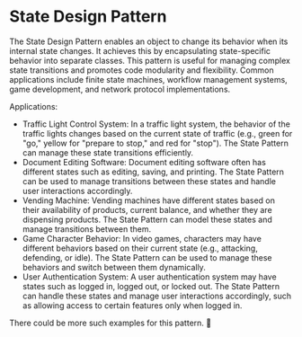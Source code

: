# State Design Pattern

The State Design Pattern enables an object to change its behavior when its internal state changes. It achieves this by encapsulating state-specific behavior into separate classes. This pattern is useful for managing complex state transitions and promotes code modularity and flexibility. Common applications include finite state machines, workflow management systems, game development, and network protocol implementations.

Applications:
- Traffic Light Control System: In a traffic light system, the behavior of the traffic lights changes based on the current state of traffic (e.g., green for "go," yellow for "prepare to stop," and red for "stop"). The State Pattern can manage these state transitions efficiently.
- Document Editing Software: Document editing software often has different states such as editing, saving, and printing. The State Pattern can be used to manage transitions between these states and handle user interactions accordingly.
- Vending Machine: Vending machines have different states based on their availability of products, current balance, and whether they are dispensing products. The State Pattern can model these states and manage transitions between them.
- Game Character Behavior: In video games, characters may have different behaviors based on their current state (e.g., attacking, defending, or idle). The State Pattern can be used to manage these behaviors and switch between them dynamically.
- User Authentication System: A user authentication system may have states such as logged in, logged out, or locked out. The State Pattern can handle these states and manage user interactions accordingly, such as allowing access to certain features only when logged in.


There could be more such examples for this pattern. 🚀
